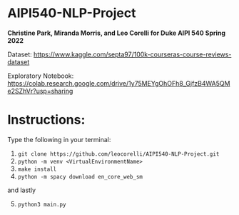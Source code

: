 # AIPI540-NLP-Project
**Christine Park, Miranda Morris, and Leo Corelli for Duke AIPI 540 Spring 2022**

Dataset: https://www.kaggle.com/septa97/100k-courseras-course-reviews-dataset

Exploratory Notebook: https://colab.research.google.com/drive/1y75MEYgOhOFh8_GjfzB4WA5QMe2SZhVr?usp=sharing

# Instructions:
Type the following in your terminal:
1. `git clone https://github.com/leocorelli/AIPI540-NLP-Project.git`
2. `python -m venv <VirtualEnvironmentName>`
3. `make install`
4. `python -m spacy download en_core_web_sm`

and lastly 

5. `python3 main.py`
